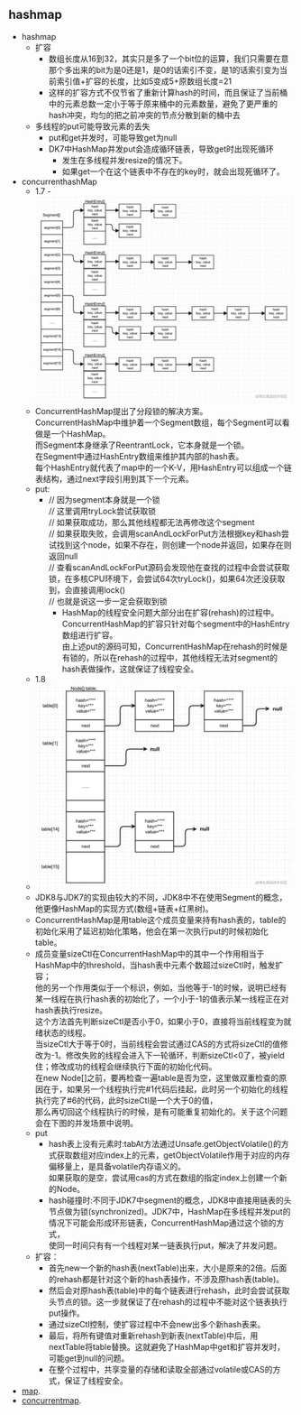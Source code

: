 ## hashmap
- hashmap
  - 扩容
    - 数组长度从16到32，其实只是多了一个bit位的运算，我们只需要在意那个多出来的bit为是0还是1，是0的话索引不变，是1的话索引变为当前索引值+扩容的长度，比如5变成5+原数组长度=21
    - 这样的扩容方式不仅节省了重新计算hash的时间，而且保证了当前桶中的元素总数一定小于等于原来桶中的元素数量，避免了更严重的hash冲突，均匀的把之前冲突的节点分散到新的桶中去
  - 多线程的put可能导致元素的丢失
    - put和get并发时，可能导致get为null
    - DK7中HashMap并发put会造成循环链表，导致get时出现死循环
      - 发生在多线程并发resize的情况下。
      - 如果get一个在这个链表中不存在的key时，就会出现死循环了。
- concurrenthashMap
  - 1.7
  -![](/studyforbat/pic/curmap.png) 
  - ConcurrentHashMap提出了分段锁的解决方案。  
  ConcurrentHashMap中维护着一个Segment数组，每个Segment可以看做是一个HashMap。  
    而Segment本身继承了ReentrantLock，它本身就是一个锁。  
    在Segment中通过HashEntry数组来维护其内部的hash表。  
    每个HashEntry就代表了map中的一个K-V，用HashEntry可以组成一个链表结构，通过next字段引用到其下一个元素。
  - put:
    - // 因为segment本身就是一个锁  
      // 这里调用tryLock尝试获取锁  
      // 如果获取成功，那么其他线程都无法再修改这个segment  
      // 如果获取失败，会调用scanAndLockForPut方法根据key和hash尝试找到这个node，如果不存在，则创建一个node并返回，如果存在则返回null  
      // 查看scanAndLockForPut源码会发现他在查找的过程中会尝试获取锁，在多核CPU环境下，会尝试64次tryLock()，如果64次还没获取到，会直接调用lock()  
      // 也就是说这一步一定会获取到锁  
      - HashMap的线程安全问题大部分出在扩容(rehash)的过程中。  
        ConcurrentHashMap的扩容只针对每个segment中的HashEntry数组进行扩容。  
        由上述put的源码可知，ConcurrentHashMap在rehash的时候是有锁的，所以在rehash的过程中，其他线程无法对segment的hash表做操作，这就保证了线程安全。  
  - 1.8
  - ![](/studyforbat/pic/1.8curmap.png)
  - JDK8与JDK7的实现由较大的不同，JDK8中不在使用Segment的概念，他更像HashMap的实现方式(数组+链表+红黑树)。
  - ConcurrentHashMap是用table这个成员变量来持有hash表的，table的初始化采用了延迟初始化策略，他会在第一次执行put的时候初始化table。
  - 成员变量sizeCtl在ConcurrentHashMap中的其中一个作用相当于HashMap中的threshold，当hash表中元素个数超过sizeCtl时，触发扩容；  
    他的另一个作用类似于一个标识，例如，当他等于-1的时候，说明已经有某一线程在执行hash表的初始化了，一个小于-1的值表示某一线程正在对hash表执行resize。  
    这个方法首先判断sizeCtl是否小于0，如果小于0，直接将当前线程变为就绪状态的线程。  
    当sizeCtl大于等于0时，当前线程会尝试通过CAS的方式将sizeCtl的值修改为-1。修改失败的线程会进入下一轮循环，判断sizeCtl<0了，被yield住；修改成功的线程会继续执行下面的初始化代码。  
    在new Node[]之前，要再检查一遍table是否为空，这里做双重检查的原因在于，如果另一个线程执行完#1代码后挂起，此时另一个初始化的线程执行完了#6的代码，此时sizeCtl是一个大于0的值，    
    那么再切回这个线程执行的时候，是有可能重复初始化的。关于这个问题会在下图的并发场景中说明。
  - put
    - hash表上没有元素时:tabAt方法通过Unsafe.getObjectVolatile()的方式获取数组对应index上的元素，getObjectVolatile作用于对应的内存偏移量上，是具备volatile内存语义的。  
      如果获取的是空，尝试用cas的方式在数组的指定index上创建一个新的Node。
    - hash碰撞时:不同于JDK7中segment的概念，JDK8中直接用链表的头节点做为锁(synchronized)。JDK7中，HashMap在多线程并发put的情况下可能会形成环形链表，ConcurrentHashMap通过这个锁的方式，  
    使同一时间只有有一个线程对某一链表执行put，解决了并发问题。
  - 扩容：
    - 首先new一个新的hash表(nextTable)出来，大小是原来的2倍。后面的rehash都是针对这个新的hash表操作，不涉及原hash表(table)。
    - 然后会对原hash表(table)中的每个链表进行rehash，此时会尝试获取头节点的锁。这一步就保证了在rehash的过程中不能对这个链表执行put操作。
    - 通过sizeCtl控制，使扩容过程中不会new出多个新hash表来。
    - 最后，将所有键值对重新rehash到新表(nextTable)中后，用nextTable将table替换。这就避免了HashMap中get和扩容并发时，可能get到null的问题。
    - 在整个过程中，共享变量的存储和读取全部通过volatile或CAS的方式，保证了线程安全。
- [map](https://juejin.cn/post/6844903796225605640).
- [concurrentmap](https://juejin.cn/post/6844903813892014087).
